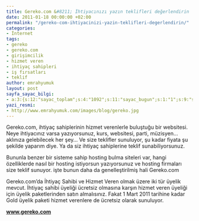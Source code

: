 ```yaml
---
title: Gereko.com &#8211; İhtiyacınızı yazın teklifleri değerlendirin
date: 2011-01-18 00:00:00 +02:00
permalink: "/gereko-com-ihtiyacinizi-yazin-teklifleri-degerlendirin/"
categories:
- İnternet
tags:
- gereko
- gereko.com
- girişimcilik
- hizmet veren
- ihtiyaç sahipleri
- iş fırsatları
- teklif
author: emrahyumuk
layout: post
sayfa_sayac_bilgi:
- a:3:{s:12:"sayac_toplam";s:4:"1092";s:11:"sayac_bugun";s:1:"1";s:9:"son_okuma";s:10:"1364803378";}
yazi_resmi:
- http://www.emrahyumuk.com/images/blog/gereko.jpg
---
```


Gereko.com, ihtiyaç sahiplerinin hizmet verenlerle buluştuğu bir websitesi. Neye ihtiyacınız varsa yazıyorsunuz, kurs, websitesi, parti, müzisyen&#8230; aklınıza gelebilecek her şey&#8230; Ve size teklifler sunuluyor, şu kadar fiyata şu şekilde yaparım diye. Ya da siz ihtiyaç sahiplerine teklif sunabiliyorsunuz.

Bununla benzer bir sisteme sahip hosting bulma siteleri var, hangi özelliklerde nasıl bir hosting istiyorsun yazıyorsunuz ve hosting firmaları size teklif sunuyor. işte bunun daha da genelleştirilmiş hali Gereko.com

<!--more-->

Gereko.com&#8217;da İhtiyaç Sahibi ve Hizmet Veren olmak üzere iki tür üyelik mevcut. İhtiyaç sahibi üyeliği ücretsiz olmasına karşın hizmet veren üyeliği için üyelik paketlerinden satın almalısınız. Fakat 1 Mart 2011 tarihine kadar Gold üyelik paketi hizmet verenlere de ücretsiz olarak sunuluyor.

**<a href="http://www.gereko.com" target="_blank">www.gereko.com</a>**